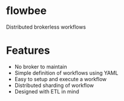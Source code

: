 # flowbee

Distributed brokerless workflows


# Features

  * No broker to maintain
  * Simple definition of workflows using YAML
  * Easy to setup and execute a workflow
  * Distributed sharding of workflow
  * Designed with ETL in mind

